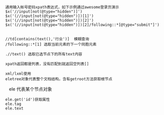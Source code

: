     通用输入帐号密码xpath表达式，如下示例通过awesome登录页演示
    $x('//input[not(@type="hidden")]')
    $x('(//input[not(@type="hidden")])[1]')
    $x('(//input[not(@type="hidden")])[2]')
    $x('(//input[not(@type="hidden")])[2]/following::*[@type="submit"]')


    //td[contains(text(),'行业')]  模糊查询
    /following::*[1] 选取当前元素的下一个同胞元素

    .//text() 选取已选节点下的所有text内容

    xpath返回都是列表，没有匹配到就返回空列表[]
  
    xml/lxml使用
    eletree对象代表整个文档结构，含有getroot方法获取根节点
    ele 代表某个节点对象

    ele.get('id')获取属性
    ele.tag
    ele.text
